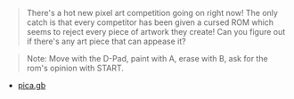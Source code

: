 > There's a hot new pixel art competition going on right now! The only catch is that every competitor has been given a cursed ROM which seems to reject every piece of artwork they create! Can you figure out if there's any art piece that can appease it?

> Note: Move with the D-Pad, paint with A, erase with B, ask for the rom's opinion with START.

* [pica.gb](./pica.gb)